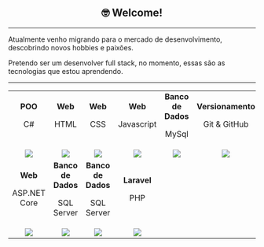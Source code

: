 <h2 align="center"> 🤓 Welcome!</h2>

<hr />

<p>Atualmente venho migrando para o mercado de desenvolvimento, descobrindo novos hobbies e paixões.</p>
<p>Pretendo ser um desenvolver full stack, no momento, essas são as tecnologias que estou aprendendo.</p>

<hr />

<table align='center' width="100">
<tr> <!-- Linha 1 -->
     <tr>
        <td align='center'>
            <strong>POO</strong>
            <p>C#</p>
        </td>
     <td align='center'>
            <strong>Web</strong>
            <p>HTML</p>
        </td>
          <td align='center'>
            <strong>Web</strong>
            <p>CSS</p>
        </td>
          <td align='center'>
            <strong>Web</strong>
            <p>Javascript</p>
        </td>
          <td align='center'>
            <strong>Banco de Dados</strong>
            <p>MySql</p>
        </td>
          <td align='center'>
            <strong>Versionamento</strong>
            <p>Git & GitHub</p>
        </td>
    </tr>
     <tr> <!-- Linha 2 -->
          <td align='center' width="150">
             <img src="https://cdn.jsdelivr.net/gh/devicons/devicon@latest/icons/csharp/csharp-original.svg">
          </td>
          <td align='center' width="150">
             <img src="https://cdn.jsdelivr.net/gh/devicons/devicon@latest/icons/html5/html5-original.svg">
          </td>
         <td align='center' width="150">
             <img src="https://cdn.jsdelivr.net/gh/devicons/devicon@latest/icons/css3/css3-original.svg">
         </td>
         <td align='center' width="150">
             <img src="https://cdn.jsdelivr.net/gh/devicons/devicon@latest/icons/javascript/javascript-original.svg">
         </td>
         <td align='center' width="150">
             <img src="https://cdn.jsdelivr.net/gh/devicons/devicon@latest/icons/mysql/mysql-original-wordmark.svg">
         </td>
          <td align='center' width="150">
            <img src="https://cdn.jsdelivr.net/gh/devicons/devicon@latest/icons/git/git-original.svg">
        </td>
    </tr>
     <tr> <!-- Linha 3 -->
          <td align='center'>
            <strong>Web</strong>
            <p>ASP.NET Core</p>
        </td>
          <td align='center'>
            <strong>Banco de Dados</strong>
            <p>SQL Server</p>
        </td>
          <td align='center'>
            <strong>Banco de Dados</strong>
            <p>SQL Server</p>
          </td>
          <td align='center'>
            <strong>Laravel</strong>
            <p>PHP</p
          </td>
     </tr>
      <tr> <!-- Linha 4 -->
          <td align='center' width="150">
               <img src="https://cdn.jsdelivr.net/gh/devicons/devicon@latest/icons/dotnetcore/dotnetcore-original.svg">
             </td>
           <td align='center' width="150">
               <img src="https://cdn.jsdelivr.net/gh/devicons/devicon@latest/icons/microsoftsqlserver/microsoftsqlserver-plain-wordmark.svg">
             </td>
           <td align='center' width="150">
               <img src="https://cdn.jsdelivr.net/gh/devicons/devicon@latest/icons/postgresql/postgresql-plain-wordmark.svg">
             </td>
          <td align='center' width="150">
            <img src="https://cdn.jsdelivr.net/gh/devicons/devicon@latest/icons/laravel/laravel-original.svg" />
        </td>
     </tr>
</table>
